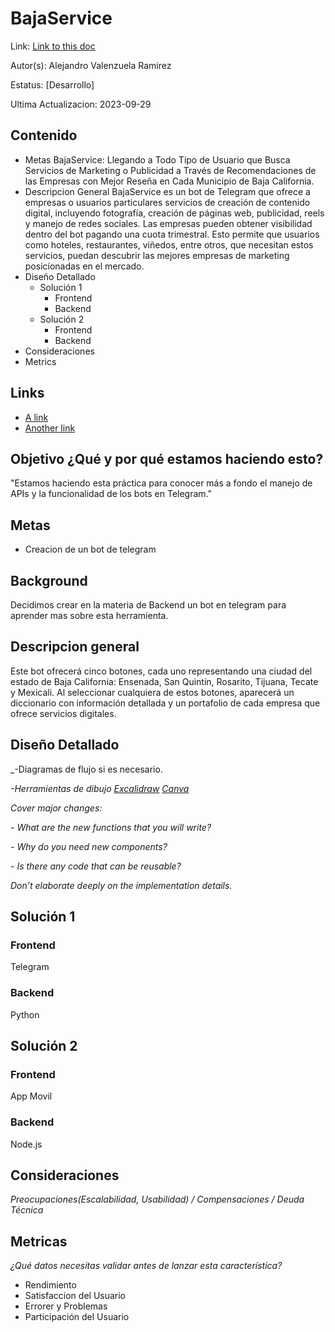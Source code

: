# BajaService
Link: [Link to this doc](#)

Autor(s): Alejandro Valenzuela Ramirez

Estatus: [Desarrollo]

Ultima Actualizacion: 2023-09-29

## Contenido
- Metas
  BajaService: Llegando a Todo Tipo de Usuario que Busca Servicios de Marketing o Publicidad a Través de Recomendaciones de las Empresas con Mejor Reseña en Cada Municipio de Baja California.
- Descripcion General
  BajaService es un bot de Telegram que ofrece a empresas o usuarios particulares servicios de creación de contenido digital, incluyendo fotografía, creación de páginas web, publicidad, reels y manejo de redes sociales. Las empresas pueden obtener visibilidad dentro del bot pagando una cuota trimestral. Esto permite que usuarios como hoteles, restaurantes, viñedos, entre otros, que necesitan estos servicios, puedan descubrir las mejores empresas de marketing posicionadas en el mercado.
- Diseño Detallado
  - Solución 1
    - Frontend
    - Backend
  - Solución 2
    - Frontend
    - Backend
- Consideraciones
- Metrics


## Links
- [A link](#)
- [Another link](#)

## Objetivo ¿Qué y por qué estamos haciendo esto?
"Estamos haciendo esta práctica para conocer más a fondo el manejo de APIs y la funcionalidad de los bots en Telegram."
## Metas
- Creacion de un bot de telegram

## Background
Decidimos crear en la materia de Backend un bot en telegram para aprender mas sobre esta herramienta.
## Descripcion general
Este bot ofrecerá cinco botones, cada uno representando una ciudad del estado de Baja California: Ensenada, San Quintín, Rosarito, Tijuana, Tecate y Mexicali. Al seleccionar cualquiera de estos botones, aparecerá un diccionario con información detallada y un portafolio de cada empresa que ofrece servicios digitales.
## Diseño Detallado
_-Diagramas de flujo si es necesario.

_-Herramientas de dibujo [Excalidraw](https://excalidraw.com) [Canva](https://www.canva.com/es_mx/)_

_Cover major changes:_

 _- What are the new functions that you will write?_

 _- Why do you need new components?_

 _- Is there any code that can be reusable?_

_Don’t elaborate deeply on the implementation details._

## Solución 1
### Frontend
Telegram
### Backend
Python

## Solución 2
### Frontend
App Movil
### Backend
Node.js

## Consideraciones
_Preocupaciones(Escalabilidad, Usabilidad) / Compensaciones / Deuda Técnica_

## Metricas
_¿Qué datos necesitas validar antes de lanzar esta característica?_
 - Rendimiento
 - Satisfaccion del Usuario
 - Errorer y Problemas
 - Participación del Usuario












